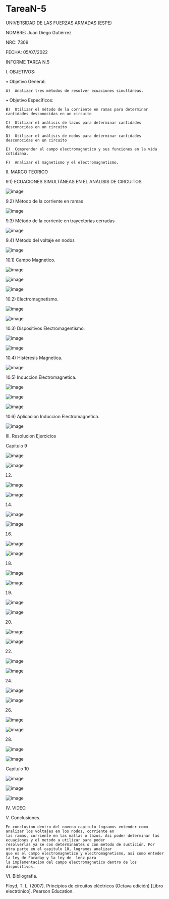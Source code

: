 # TareaN-5
UNIVERSIDAD DE LAS FUERZAS ARMADAS (ESPE)

NOMBRE: Juan Diego Gutiérrez

NRC: 7309

FECHA: 05/07/2022

INFORME TAREA N.5

I. OBJETIVOS:

  •	Objetivo General: 

    A)  Analizar tres métodos de resolver ecuaciones simultáneas.

  •	Objetivo Específicos:

    B)	Utilizar el método de la corriente en ramas para determinar cantidades desconocidas en un circuito 

    C)  Utilizar el análisis de lazos para determinar cantidades desconocidas en un circuito

    D)  Utilizar el análisis de nodos para determinar cantidades desconocidas en un circuito
    
    E)  Comprender el campo electromagnetico y sus funciones en la vida cotidiana.
    
    F)  Analizar el magnetismo y el electromagnetismo.

II. MARCO TEORICO

  9.1) ECUACIONES SIMULTÁNEAS EN EL ANÁLISIS DE CIRCUITOS
  
  ![image](https://user-images.githubusercontent.com/105677161/177440915-f343562f-ba41-4a1e-b813-4dc6a59b4bcf.png)
  
  9.2) Método de la corriente en ramas
  
  ![image](https://user-images.githubusercontent.com/105677161/177440933-fb4cd14e-a0fd-499c-ad16-8c5d11b93a70.png)
  
  9.3) Método de la corriente en trayectorias cerradas
  
  ![image](https://user-images.githubusercontent.com/105677161/177440952-a29018ce-00fc-47c4-8d1b-8e14dc8491fc.png)
  
  9.4) Método del voltaje en nodos

  ![image](https://user-images.githubusercontent.com/105677161/177441568-d25a3d3f-ad14-490b-9845-cf6b98112cad.png)

  10.1) Campo Magnetico.
  
  ![image](https://user-images.githubusercontent.com/105677161/177453366-a4f15195-3f68-4ea5-889d-c05c50f63f04.png)
  
  ![image](https://user-images.githubusercontent.com/105677161/177453403-afb08950-fb77-4a89-9334-1bd95fcd2879.png)

  ![image](https://user-images.githubusercontent.com/105677161/177453427-bd6efd6a-fc82-41f6-a6ff-ef679d0d4ba4.png)

  10.2) Electromagnetismo.
  
  ![image](https://user-images.githubusercontent.com/105677161/177453491-b33300b5-b134-4cb1-9efd-8bab4de5ebc8.png)
  
  ![image](https://user-images.githubusercontent.com/105677161/177453565-c14175f5-bcaa-4e35-a2ac-dc5d1d674792.png)

  10.3) Dispositivos Electromagentismo.
  
  ![image](https://user-images.githubusercontent.com/105677161/177453600-3561c83b-20b6-4d82-8b71-607e9a097e99.png)
  
  ![image](https://user-images.githubusercontent.com/105677161/177453638-6138dde1-bcd4-4136-b805-9434b5c85fc2.png)

  10.4) Histéresis Magnetica.
  
  ![image](https://user-images.githubusercontent.com/105677161/177453672-10089408-69e5-4664-a57a-bf396fa81af8.png)
  
  10.5) Induccion Electromagnetica.
  
  ![image](https://user-images.githubusercontent.com/105677161/177453701-3a8286c1-f95f-4abc-b450-53423b483af0.png)
  
  ![image](https://user-images.githubusercontent.com/105677161/177453811-d272f0c8-d360-4cf9-80a2-7b88ea7781cc.png)
  
  ![image](https://user-images.githubusercontent.com/105677161/177453859-b33ba1ae-b318-4111-81d9-a4348dc1c19e.png)
  
  10.6) Aplicacion Induccion Electromagnetica.
  
  ![image](https://user-images.githubusercontent.com/105677161/177453890-b5356df1-1dca-4872-b991-83ec3ff696d5.png)
  
III. Resolucion Ejercicios

Capitulo 9

![image](https://user-images.githubusercontent.com/105677161/177685024-ca24bf27-a671-4eed-94ca-297aabe733dc.png)

![image](https://user-images.githubusercontent.com/105677161/177685091-5075428a-efa4-4709-87d9-9d7e7d47c0ec.png)

12)

![image](https://user-images.githubusercontent.com/105677161/177685360-81254aa6-a297-48eb-ac78-16e34ff3db7b.png)

![image](https://user-images.githubusercontent.com/105677161/177685440-646de460-8675-4694-b121-56427e515bd4.png)

14)

![image](https://user-images.githubusercontent.com/105677161/177685360-81254aa6-a297-48eb-ac78-16e34ff3db7b.png)

![image](https://user-images.githubusercontent.com/105677161/177685440-646de460-8675-4694-b121-56427e515bd4.png)

16)

![image](https://user-images.githubusercontent.com/105677161/177685360-81254aa6-a297-48eb-ac78-16e34ff3db7b.png)

![image](https://user-images.githubusercontent.com/105677161/177685440-646de460-8675-4694-b121-56427e515bd4.png)

18)

![image](https://user-images.githubusercontent.com/105677161/177685360-81254aa6-a297-48eb-ac78-16e34ff3db7b.png)

![image](https://user-images.githubusercontent.com/105677161/177685440-646de460-8675-4694-b121-56427e515bd4.png)

19)

![image](https://user-images.githubusercontent.com/105677161/177685360-81254aa6-a297-48eb-ac78-16e34ff3db7b.png)

![image](https://user-images.githubusercontent.com/105677161/177685440-646de460-8675-4694-b121-56427e515bd4.png)

20)

![image](https://user-images.githubusercontent.com/105677161/177685360-81254aa6-a297-48eb-ac78-16e34ff3db7b.png)

![image](https://user-images.githubusercontent.com/105677161/177685440-646de460-8675-4694-b121-56427e515bd4.png)

22)

![image](https://user-images.githubusercontent.com/105677161/177685360-81254aa6-a297-48eb-ac78-16e34ff3db7b.png)

![image](https://user-images.githubusercontent.com/105677161/177685440-646de460-8675-4694-b121-56427e515bd4.png)

24)

![image](https://user-images.githubusercontent.com/105677161/177685360-81254aa6-a297-48eb-ac78-16e34ff3db7b.png)

![image](https://user-images.githubusercontent.com/105677161/177685440-646de460-8675-4694-b121-56427e515bd4.png)

26)

![image](https://user-images.githubusercontent.com/105677161/177685360-81254aa6-a297-48eb-ac78-16e34ff3db7b.png)

![image](https://user-images.githubusercontent.com/105677161/177685440-646de460-8675-4694-b121-56427e515bd4.png)

28)

![image](https://user-images.githubusercontent.com/105677161/177685360-81254aa6-a297-48eb-ac78-16e34ff3db7b.png)

![image](https://user-images.githubusercontent.com/105677161/177685440-646de460-8675-4694-b121-56427e515bd4.png)



Capitulo 10
    
![image](https://user-images.githubusercontent.com/105677161/177677041-08c97658-4a73-4413-91b5-df520d7a3154.png)

![image](https://user-images.githubusercontent.com/105677161/177677143-2452c71e-9e98-4cca-b6ab-37069ca0df5b.png)

![image](https://user-images.githubusercontent.com/105677161/177677245-a670fb50-5591-459c-b090-b5b992fefcfa.png)

IV. VIDEO.

V. Conclusiones.

    En conclusion dentro del noveno capitulo logramos entender como analizar los voltajes en los nodos, corriente en
    las ramas, corriente en las mallas o lazos. Asi poder determinar las ecuaciones y el metodo a utilizar para poder
    resolverlas ya se con determinantes o con metodo de sustición. Por otra parte en el capitulo 10, logramos analizar
    que es el campo electromagnetico y electromagnetismo, asi como enteder la ley de Faraday y la ley de  lenz para
    la implementacion del campo electromagnetico dentro de los dispositivos.
    
VI. Bibliografia.

Floyd, T. L. (2007). Principios de circuitos eléctricos (Octava edición) [Libro electrónico]. Pearson Education.

